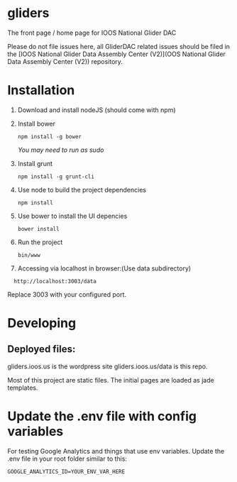 # gliders
The front page / home page for IOOS National Glider DAC

Please do not file issues here,  all GliderDAC related issues should be filed in the [IOOS National Glider Data Assembly Center (V2)](OOS National Glider Data Assembly Center (V2)) repository.


# Installation

1. Download and install nodeJS (should come with npm)
2. Install bower
   
   ```
   npm install -g bower
   ```

   _You may need to run as sudo_

3. Install grunt

   ```
   npm install -g grunt-cli
   ```

4. Use node to build the project dependencies

   ```
   npm install
   ```

5. Use bower to install the UI depencies

   ```
   bower install
   ```

6. Run the project

    ```
    bin/www
    ```
7. Accessing via localhost in browser:(Use data subdirectory)
  ```
    http://localhost:3003/data
  ```
Replace 3003 with your configured port.

# Developing

## Deployed files:
gliders.ioos.us is the wordpress site
gliders.ioos.us/data is this repo.

Most of this project are static files. The initial pages are loaded as jade
templates.  

# Update the .env file with config variables
For testing Google Analytics and things that use env variables.
Update the .env file in your root folder similar to this:
```
GOOGLE_ANALYTICS_ID=YOUR_ENV_VAR_HERE
```